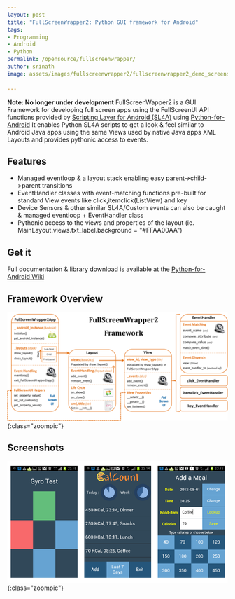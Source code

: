 ```yaml
---
layout: post
title: "FullScreenWrapper2: Python GUI framework for Android"
tags:
- Programming
- Android
- Python
permalink: /opensource/fullscreenwrapper/
author: srinath
image: assets/images/fullscreenwrapper2/fullscreenwrapper2_demo_screenshots.png

---
```

**Note: No longer under development** FullScreenWapper2 is a GUI Framework for developing full screen apps using the FullScreenUI API functions provided by 
[Scripting Layer for Android (SL4A)](https://code.google.com/p/android-scripting/) using [Python-for-Android](Shttps://code.google.com/p/python-for-android/)
It enables Python SL4A scripts to get a look & feel similar to Android Java apps using the same Views used by native
Java apps XML Layouts and provides pythonic access to events.

Features
--------
- Managed eventloop & a layout stack enabling easy parent->child->parent transitions
- EventHandler classes with event-matching functions pre-built for standard View events like click,itemclick(ListView) and key
- Device Sensors & other similar SL4A/Custom events can also be caught & managed eventloop + EventHandler class
- Pythonic access to the views and properties of the layout (ie. MainLayout.views.txt_label.background = "#FFAA00AA")

Get it
------
Full documentation & library download is available at the [Python-for-Android Wiki](https://code.google.com/p/python-for-android/wiki/fullscreenwrapper2)

Framework Overview
------------------
![FullScreenWrapper2 framework design](/assets/images/fullscreenwrapper2/fullscreenwrapper2.png){:class="zoompic"}


Screenshots
-----------
![FullScreenWrapper2 Demo Screenshots](/assets/images/fullscreenwrapper2/fullscreenwrapper2_demo_screenshots.png){:class="zoompic"}

